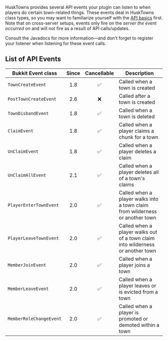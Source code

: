 HuskTowns provides several API events your plugin can listen to when players do certain town-related things. These events deal in HuskTowns class types, so you may want to familiarize yourself with the [API basics](API) first. Note that on cross-server setups, events only fire on the *server the event occurred on* and will not fire as a result of API calls/updates.

Consult the Javadocs for more information&mdash;and don't forget to register your listener when listening for these event calls.

## List of API Events
| Bukkit Event class      | Since | Cancellable | Description                                                                    |
|-------------------------|:-----:|:-----------:|--------------------------------------------------------------------------------|
| `TownCreateEvent`       |  1.8  |      ✅      | Called when a town is created                                                  |
| `PostTownCreateEvent`   |  2.6  |      ❌      | Called after a town is created                                                 |
| `TownDisbandEvent`      |  1.8  |      ✅      | Called when a town is deleted                                                  |
| `ClaimEvent`            |  1.8  |      ✅      | Called when a player claims a chunk for a town                                 |
| `UnClaimEvent`          |  1.8  |      ✅      | Called when a player deletes a claim                                           |
| `UnClaimAllEvent`       |  2.1  |      ✅      | Called when a player deletes all of a town's claims                            |
| `PlayerEnterTownEvent`  |  2.0  |      ✅      | Called when a player walks into a town claim from wilderness or another town   |
| `PlayerLeaveTownEvent`  |  2.0  |      ✅      | Called when a player walks out of a town claim into wilderness or another town |
| `MemberJoinEvent`       |  2.0  |      ✅      | Called when a player joins a town                                              |
| `MemberLeaveEvent`      |  2.0  |      ✅      | Called when a player leaves or is evicted from a town                          |
| `MemberRoleChangeEvent` |  2.0  |      ✅      | Called when a player is promoted or demoted within a town                      |

